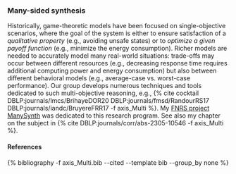 ### Many-sided synthesis
Historically, game-theoretic models have been focused on single-objective scenarios, where the goal of the system is either to ensure satisfaction of a *qualitative property* (e.g., avoiding unsafe states) or to *optimize a given payoff function* (e.g., minimize the energy consumption). Richer models are needed to accurately model many real-world situations: trade-offs may occur between different resources (e.g., decreasing response time requires additional computing power and energy consumption) but also between different behavioral models (e.g., average-case vs. worst-case performance). Our group develops numerous techniques and tools dedicated to such multi-objective reasoning, e.g., {% cite cocktail DBLP:journals/lmcs/BrihayeDOR20 DBLP:journals/fmsd/RandourRS17  DBLP:journals/iandc/BruyereFRR17 -f axis_Multi %}. My [FNRS project ManySynth](/projects/ManySynth/) was dedicated to this research program. See also my chapter on the subject in {% cite DBLP:journals/corr/abs-2305-10546 -f axis_Multi %}.

#### References
<div class="publications">
{% bibliography -f axis_Multi.bib --cited --template bib --group_by none %}
</div>



